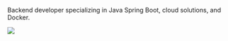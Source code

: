 Backend developer specializing in Java Spring Boot, cloud solutions, and Docker.

<p align="flex-start">
  <a href="https://skillicons.dev">
    <img src="https://skillicons.dev/icons?i=java,spring,kafka,rabbitmq,grafana,docker,kubernetes,aws&perline=10" style="margin-right: 120px; "/>
  </a>
 </p>



 
 
